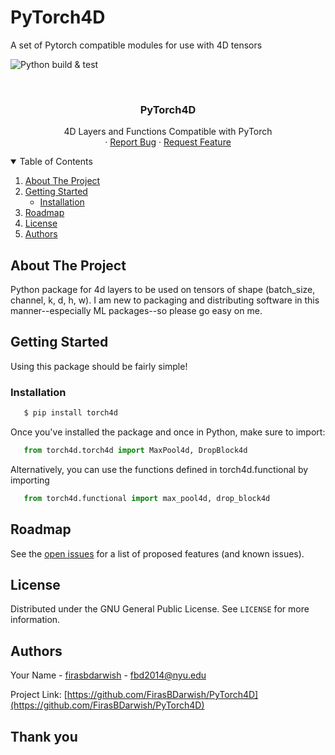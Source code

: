 # PyTorch4D
A set of Pytorch compatible modules for use with 4D tensors

![Python build & test](https://github.com/FirasBDarwish/PyTorch4D/actions/workflows/build.yaml/badge.svg)

<!-- PROJECT LOGO -->
<br />
<p align="center">

  <h3 align="center">PyTorch4D</h3>

  <p align="center">
   4D Layers and Functions Compatible with PyTorch
    <br />
    ·
    <a href="https://github.com/FirasBDarwish/ConvKAN3D/issues">Report Bug</a>
    ·
    <a href="https://github.com/FirasBDarwish/ConvKAN3D/issues">Request Feature</a>
  </p>
</p>

<!-- TABLE OF CONTENTS -->
<details open="open">
  <summary>Table of Contents</summary>
  <ol>
    <li>
      <a href="#about-the-project">About The Project</a>
    </li>
    <li>
      <a href="#getting-started">Getting Started</a>
      <ul>
        <li><a href="#installation">Installation</a></li>
      </ul>
    </li>
    <li><a href="#roadmap">Roadmap</a></li>
    <li><a href="#license">License</a></li>
    <li><a href="#authors">Authors</a></li>
  </ol>
</details>

<!-- ABOUT THE PROJECT -->
## About The Project

Python package for 4d layers to be used on tensors of shape (batch_size, channel, k, d, h, w). I am new to packaging and distributing software in this manner--especially ML packages--so please go easy on me.

<!-- GETTING STARTED -->
## Getting Started

Using this package should be fairly simple!

### Installation

```sh
   $ pip install torch4d
```

Once you've installed the package and once in Python, make sure to import:

```python
   from torch4d.torch4d import MaxPool4d, DropBlock4d
```

Alternatively, you can use the functions defined in torch4d.functional by importing

```python
   from torch4d.functional import max_pool4d, drop_block4d
```

<!-- ROADMAP -->
## Roadmap

See the [open issues](https://github.com/FirasBDarwish/PyTorch4D/issues) for a list of proposed features (and known issues).


<!-- LICENSE -->
## License

Distributed under the GNU General Public License. See `LICENSE` for more information.

<!-- Authors -->
## Authors

Your Name - [firasbdarwish](https://www.linkedin.com/in/firasbdarwish/) - fbd2014@nyu.edu

Project Link: [https://github.com/FirasBDarwish/PyTorch4D](https://github.com/FirasBDarwish/PyTorch4D)

## Thank you